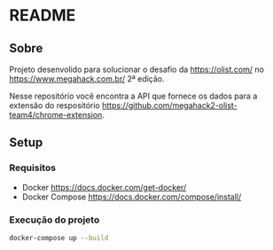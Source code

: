 # README

## Sobre

Projeto desenvolido para solucionar o desafio da https://olist.com/ no https://www.megahack.com.br/ 2ª edição.

Nesse repositório você encontra a API que fornece os dados para a extensão do respositório https://github.com/megahack2-olist-team4/chrome-extension.

## Setup

### Requisitos

* Docker https://docs.docker.com/get-docker/
* Docker Compose https://docs.docker.com/compose/install/

### Execução do projeto

```bash
docker-compose up --build
```
